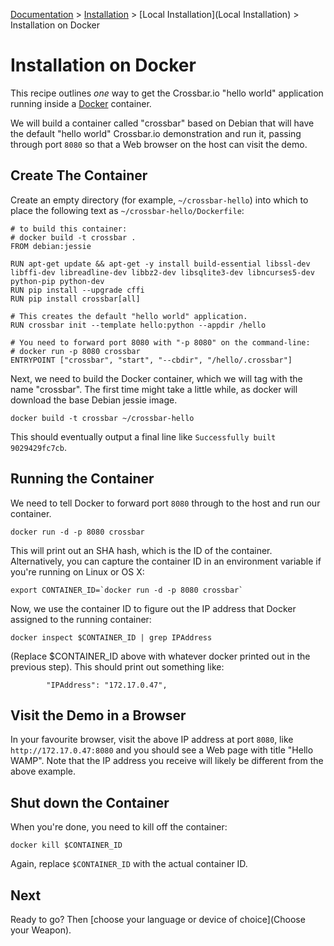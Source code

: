 [Documentation](.) > [Installation](Installation) > [Local Installation](Local Installation) > Installation on Docker

# Installation on Docker

This recipe outlines *one* way to get the Crossbar.io "hello world" application running inside a [Docker](https://www.docker.com/) container.

We will build a container called "crossbar" based on Debian that will have the default "hello world" Crossbar.io demonstration and run it, passing through port `8080` so that a Web browser on the host can visit
the demo.

## Create The Container

Create an empty directory (for example, `~/crossbar-hello`) into which to place the following text as  `~/crossbar-hello/Dockerfile`:

```shell
# to build this container:
# docker build -t crossbar .
FROM debian:jessie

RUN apt-get update && apt-get -y install build-essential libssl-dev libffi-dev libreadline-dev libbz2-dev libsqlite3-dev libncurses5-dev python-pip python-dev
RUN pip install --upgrade cffi
RUN pip install crossbar[all]

# This creates the default "hello world" application.
RUN crossbar init --template hello:python --appdir /hello

# You need to forward port 8080 with "-p 8080" on the command-line:
# docker run -p 8080 crossbar
ENTRYPOINT ["crossbar", "start", "--cbdir", "/hello/.crossbar"]
```

Next, we need to build the Docker container, which we will tag with
the name "crossbar". The first time might take a little while, as
docker will download the base Debian jessie image.

    docker build -t crossbar ~/crossbar-hello

This should eventually output a final line like `Successfully built 9029429fc7cb`.

## Running the Container

We need to tell Docker to forward port `8080` through to the host and run our container.

    docker run -d -p 8080 crossbar

This will print out an SHA hash, which is the ID of the container. Alternatively, you can capture the container ID in an environment variable if you're running on Linux or OS X:

    export CONTAINER_ID=`docker run -d -p 8080 crossbar`

Now, we use the container ID to figure out the IP address that Docker assigned to the running container:

    docker inspect $CONTAINER_ID | grep IPAddress

(Replace $CONTAINER_ID above with whatever docker printed out in the previous step). This should print out something like:

```console
        "IPAddress": "172.17.0.47",
```

## Visit the Demo in a Browser

In your favourite browser, visit the above IP address at port `8080`, like `http://172.17.0.47:8080` and you should see a Web page with title "Hello WAMP". Note that the IP address you receive will likely
be different from the above example.


## Shut down the Container

When you're done, you need to kill off the container:

    docker kill $CONTAINER_ID

Again, replace `$CONTAINER_ID` with the actual container ID.


## Next

Ready to go? Then [choose your language or device of choice](Choose your Weapon).
